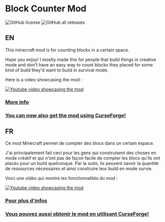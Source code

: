  # Block Counter Mod
![GitHub license](https://img.shields.io/github/license/Demomaker/BlockCounterMCMod?style=plastic)
![![GitHub all releases](https://img.shields.io/github/downloads/Demomaker/BlockCounterMCMod/total?style=plastic)](https://github.com/Demomaker/BlockCounterMCMod/releases)
## EN

This minecraft mod is for counting blocks in a certain space.

Hope you enjoy! I mostly made this for people that build things in creative mode and don't have an easy way to count blocks they placed for some kind of build they'd want to build in survival mode.

Here is a video showcasing the mod : 

[![Youtube video showcasing the mod](https://img.youtube.com/vi/ndBpqKyCrzQ/0.jpg)](https://www.youtube.com/watch?v=ndBpqKyCrzQ)

### [More info](https://github.com/Demomaker/BlockCounterMCMod/wiki)

### [You can now also get the mod using CurseForge!](https://www.curseforge.com/minecraft/mc-mods/block-counter-mod)

## FR
Ce mod Minecraft permet de compter des blocs dans un certain espace.

J'ai principalement fait ceci pour les gens qui construisent des choses en mode créatif et qui n'ont pas de façon facile de compter les blocs qu'ils ont placés pour un build quelconque. Par la suite, ils peuvent savoir la quantité de ressources nécessaires et ainsi construire leur build en mode survie.

Voici une vidéo qui montre les fonctionnalités du mod : 

[![Youtube video showcasing the mod](https://img.youtube.com/vi/ndBpqKyCrzQ/0.jpg)](https://www.youtube.com/watch?v=ndBpqKyCrzQ)

### [Pour plus d'infos](https://github.com/Demomaker/BlockCounterMCMod/wiki)

### [Vous pouvez aussi obtenir le mod en utilisant CurseForge!](https://www.curseforge.com/minecraft/mc-mods/block-counter-mod)
